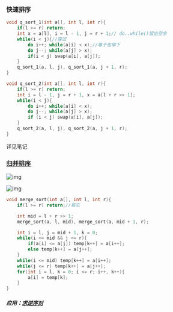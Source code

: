 ### 快速排序

```c++
void q_sort_1(int a[], int l, int r){
    if(l >= r) return;
    int x = a[l], i = l - 1, j = r + 1;// do..while()留出空余
    while(i < j){//穿过
        do i++; while(a[i] < x);//等于也停下
        do j--; while(a[j] > x);
        if(i < j) swap(a[i], a[j]);
    }
    q_sort_1(a, l, j), q_sort_1(a, j + 1, r);
}
```

```c++
void q_sort_2(int a[], int l, int r){
    if(l >= r) return;
    int i = l - 1, j = r + 1, x = a[l + r >> 1];
    while(i < j){
        do i++; while(a[i] < x);
        do j--; while(a[j] > x);
        if (i < j) swap(a[i], a[j]);
    }
    q_sort_2(a, l, j), q_sort_2(a, j + 1, r);
}
```

详见笔记

### [归并排序](https://www.cnblogs.com/chengxiao/p/6194356.html)

![img](https://i.loli.net/2021/10/09/Ouz7B4fdY2w6EkZ.png)

![img](https://i.loli.net/2021/10/09/5EKFsTd41kg6R3n.png)

```c++
void merge_sort(int a[], int l, int r){
    if(l >= r) return;//易忘

    int mid = l + r >> 1;
    merge_sort(a, l, mid), merge_sort(a, mid + 1, r);

    int i = l, j = mid + 1, k = 0;
    while(i <= mid && j <= r){
        if(a[i] <= a[j]) temp[k++] = a[i++];
        else temp[k++] = a[j++];
    }
    while(i <= mid) temp[k++] = a[i++];
    while(j <= r) temp[k++] = a[j++];
    for(int i = l, k = 0; i <= r; i++, k++){
        a[i] = temp[k];
    }
}
```

##### 应用：[求逆序对](https://www.bilibili.com/video/BV1B64y1M7fs?from=search&seid=17061572732478670045&spm_id_from=333.337.0.0)

